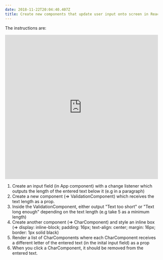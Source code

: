 ```yaml
---
date: 2018-11-22T20:04:40.407Z
title: Create new components that update user input onto screen in ReactJS
---
```

The instructions are:
 
<iframe width="100%" height="475" src="https://stackblitz.com/edit/react-rqdprk?embed=1&file=index.js" frameborder="0"></iframe> 

1. Create an input field (in App component) with a change listener which outputs the length of the entered text below it (e.g in a paragraph)
2. Create a new component (=> ValidationComponent) which receives the text length as a prop.
3. Inside the ValidationComponent, either output "Text too short" or "Text long enough" depending on the text length (e.g take 5 as a minimum length)
4. Create another component (=> CharComponent) and style an inline box (=> display: inline-block; padding: 16px; text-align: center; margin: 16px; border: 1px solid black)
5. Render a list of CharComponents where each CharComponent receives a different letter of the entered text (in the inital input field) as a prop
6. When you click a CharComponent, it should be removed from the entered text.




